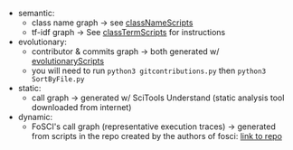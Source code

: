 
- semantic: 
    - class name graph -> see [classNameScripts](./classNameScripts)
    - tf-idf graph -> See [classTermScripts](./classTermScripts/README.md) for instructions
- evolutionary: 
  - contributor & commits graph -> both generated w/ [evolutionaryScripts](./evolutionaryScripts)
  - you will need to run `python3 gitcontributions.py` then `python3 SortByFile.py`
- static: 
    - call graph -> generated w/ SciTools Understand (static analysis tool downloaded from internet)
- dynamic:  
    - FoSCI's call graph (representative execution traces) -> generated from scripts in the repo created by the authors of fosci: [link to repo](https://github.com/jinwuxia/RS17_project_program/tree/master/improvesplit) 

